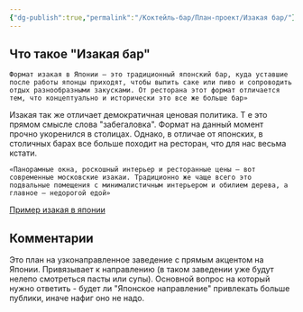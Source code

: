 ```yaml
---
{"dg-publish":true,"permalink":"/Коктейль-бар/План-проект/Изакая бар/"}
---
```


## Что такое "Изакая бар"

`Формат изакая в Японии — это традиционный японский бар, куда уставшие после работы японцы приходят, чтобы выпить саке или пиво и сопроводить отдых разнообразными закусками. От ресторана этот формат отличается тем, что концептуально и исторически это все же больше бар»`

Изакая  так же отличает демократичная ценовая политика. Т е это прямом смысле слова "забегаловка".
Формат на данный момент прочно укоренился в столицах. Однако, в отличае от японских, в столичных барах все больше походит на ресторан, что для нас весьма кстати.

`«Панорамные окна, роскошный интерьер и ресторанные цены — вот современные московские изакаи. Традиционно же чаще всего это подвальные помещения с минималистичным интерьером и обилием дерева, а главное — недорогой едой»`

[Пример изакая в японии](https://www.youtube.com/shorts/gYsA2DmeVX0?feature=share)

 
## Комментарии

Это план на узконаправленное заведение с прямым акцентом на Японии. 
Привязывает к направлению (в таком заведении уже будут нелепо смотреться пасты или супы).
Основной вопрос на который нужно ответить - будет ли "Японское направление" привлекать больше публики, иначе нафиг оно не надо.